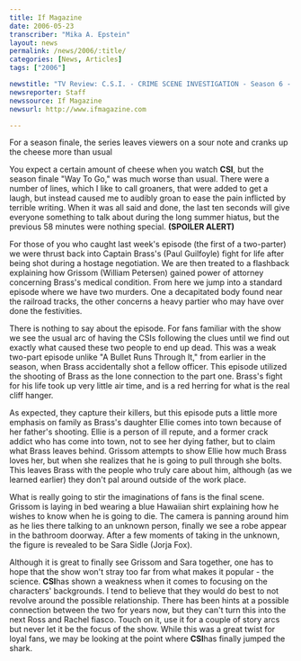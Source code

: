 ```yaml
---
title: If Magazine
date: 2006-05-23
transcriber: "Mika A. Epstein"
layout: news
permalink: /news/2006/:title/
categories: [News, Articles]
tags: ["2006"]

newstitle: "TV Review: C.S.I. - CRIME SCENE INVESTIGATION - Season 6 - 'Way To Go'"
newsreporter: Staff
newssource: If Magazine
newsurl: http://www.ifmagazine.com

---
```


For a season finale, the series leaves viewers on a sour note and cranks up the cheese more than usual

You expect a certain amount of cheese when you watch **CSI**, but the season finale "Way To Go," was much worse than usual. There were a number of lines, which I like to call groaners, that were added to get a laugh, but instead caused me to audibly groan to ease the pain inflicted by terrible writing. When it was all said and done, the last ten seconds will give everyone something to talk about during the long summer hiatus, but the previous 58 minutes were nothing special. **(SPOILER ALERT)**

For those of you who caught last week's episode (the first of a two-parter) we were thrust back into Captain Brass's (Paul Guilfoyle) fight for life after being shot during a hostage negotiation. We are then treated to a flashback explaining how Grissom (William Petersen) gained power of attorney concerning Brass's medical condition. From here we jump into a standard episode where we have two murders. One a decapitated body found near the railroad tracks, the other concerns a heavy partier who may have over done the festivities.

There is nothing to say about the episode. For fans familiar with the show we see the usual arc of having the CSIs following the clues until we find out exactly what caused these two people to end up dead. This was a weak two-part episode unlike "A Bullet Runs Through It," from earlier in the season, when Brass accidentally shot a fellow officer. This episode utilized the shooting of Brass as the lone connection to the part one. Brass's fight for his life took up very little air time, and is a red herring for what is the real cliff hanger.

As expected, they capture their killers, but this episode puts a little more emphasis on family as Brass's daughter Ellie comes into town because of her father's shooting. Ellie is a person of ill repute, and a former crack addict who has come into town, not to see her dying father, but to claim what Brass leaves behind. Grissom attempts to show Ellie how much Brass loves her, but when she realizes that he is going to pull through she bolts. This leaves Brass with the people who truly care about him, although (as we learned earlier) they don't pal around outside of the work place.

What is really going to stir the imaginations of fans is the final scene. Grissom is laying in bed wearing a blue Hawaiian shirt explaining how he wishes to know when he is going to die. The camera is panning around him as he lies there talking to an unknown person, finally we see a robe appear in the bathroom doorway. After a few moments of taking in the unknown, the figure is revealed to be Sara Sidle (Jorja Fox).

Although it is great to finally see Grissom and Sara together, one has to hope that the show won't stray too far from what makes it popular - the science. **CSI**has shown a weakness when it comes to focusing on the characters' backgrounds. I tend to believe that they would do best to not revolve around the possible relationship. There has been hints at a possible connection between the two for years now, but they can't turn this into the next Ross and Rachel fiasco. Touch on it, use it for a couple of story arcs but never let it be the focus of the show. While this was a great twist for loyal fans, we may be looking at the point where **CSI**has finally jumped the shark.
